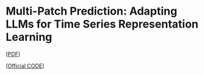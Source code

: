 # Multi-Patch Prediction: Adapting LLMs for Time Series Representation Learning

[[PDF](https://arxiv.org/pdf/2402.04852)]

[[Official CODE](https://github.com/yxbian23/aLLM4TS)]

